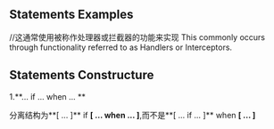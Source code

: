 ## Statements Examples
//这通常使用被称作处理器或拦截器的功能来实现
This commonly occurs through functionality referred to as Handlers or Interceptors.


## Statements Constructure
1.**... if ... when ... **<br>

分离结构为**[ ... ]** if **[ ... when ... ]**,而不是**[ ...  if ... ]** when **[ ... ]**